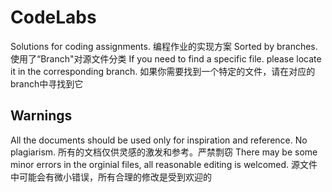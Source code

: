 # CodeLabs
Solutions for coding assignments.
编程作业的实现方案
Sorted by branches.
使用了“Branch"对源文件分类
If you need to find a specific file. please locate it in the corresponding branch.
如果你需要找到一个特定的文件，请在对应的branch中寻找到它

## Warnings
All the documents should be used only for inspiration and reference. No plagiarism.
所有的文档仅供灵感的激发和参考。严禁剽窃
There may be some minor errors in the orginial files, all reasonable editing is welcomed.
源文件中可能会有微小错误，所有合理的修改是受到欢迎的
